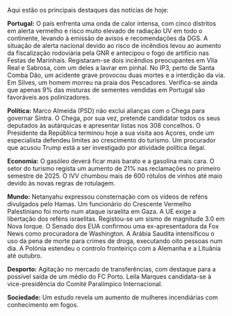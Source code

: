 Aqui estão os principais destaques das notícias de hoje:

**Portugal:** O país enfrenta uma onda de calor intensa, com cinco distritos em alerta vermelho e risco muito elevado de radiação UV em todo o continente, levando à emissão de avisos e recomendações da DGS. A situação de alerta nacional devido ao risco de incêndios levou ao aumento da fiscalização rodoviária pela GNR e antecipou o fogo de artifício nas Festas de Marinhais. Registaram-se dois incêndios preocupantes em Vila Real e Sabrosa, com um deles a lavrar em pinhal. No IP3, perto de Santa Comba Dão, um acidente grave provocou duas mortes e a interdição da via. Em Silves, um homem morreu na praia dos Pescadores. Verifica-se ainda que apenas 9% das misturas de sementes vendidas em Portugal são favoráveis aos polinizadores.

**Política:** Marco Almeida (PSD) não exclui alianças com o Chega para governar Sintra. O Chega, por sua vez, pretende candidatar todos os seus deputados às autárquicas e apresentar listas nos 308 concelhos. O Presidente da República terminou hoje a sua visita aos Açores, onde um especialista defendeu limites ao crescimento do turismo. Um procurador que acusou Trump está a ser investigado por atividade política ilegal.

**Economia:** O gasóleo deverá ficar mais barato e a gasolina mais cara. O setor do turismo regista um aumento de 21% nas reclamações no primeiro semestre de 2025. O IVV chumbou mais de 600 rótulos de vinhos até maio devido às novas regras de rotulagem.

**Mundo:** Netanyahu expressou consternação com os vídeos de reféns divulgados pelo Hamas. Um funcionário do Crescente Vermelho Palestiniano foi morto num ataque israelita em Gaza. A UE exige a libertação dos reféns israelitas. Registou-se um sismo de magnitude 3.0 em Nova Iorque. O Senado dos EUA confirmou uma ex-apresentadora da Fox News como procuradora de Washington. A Arábia Saudita intensificou o uso da pena de morte para crimes de droga, executando oito pessoas num dia.  A Polónia estendeu o controlo fronteiriço com a Alemanha e a Lituânia até outubro.

**Desporto:** Agitação no mercado de transferências, com destaque para a possível saída de um médio do FC Porto. Leila Marques candidata-se à vice-presidência do Comité Paralímpico Internacional.

**Sociedade:** Um estudo revela um aumento de mulheres incendiárias com conhecimento em fogos.